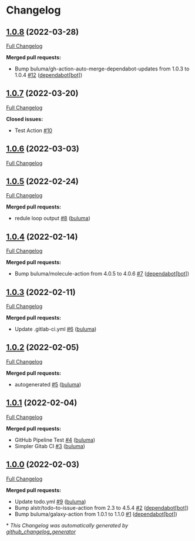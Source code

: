 # Changelog

## [1.0.8](https://github.com/buluma/ansible-role-openssl/tree/1.0.8) (2022-03-28)

[Full Changelog](https://github.com/buluma/ansible-role-openssl/compare/1.0.7...1.0.8)

**Merged pull requests:**

- Bump buluma/gh-action-auto-merge-dependabot-updates from 1.0.3 to 1.0.4 [\#12](https://github.com/buluma/ansible-role-openssl/pull/12) ([dependabot[bot]](https://github.com/apps/dependabot))

## [1.0.7](https://github.com/buluma/ansible-role-openssl/tree/1.0.7) (2022-03-20)

[Full Changelog](https://github.com/buluma/ansible-role-openssl/compare/1.0.6...1.0.7)

**Closed issues:**

- Test Action [\#10](https://github.com/buluma/ansible-role-openssl/issues/10)

## [1.0.6](https://github.com/buluma/ansible-role-openssl/tree/1.0.6) (2022-03-03)

[Full Changelog](https://github.com/buluma/ansible-role-openssl/compare/1.0.5...1.0.6)

## [1.0.5](https://github.com/buluma/ansible-role-openssl/tree/1.0.5) (2022-02-24)

[Full Changelog](https://github.com/buluma/ansible-role-openssl/compare/1.0.4...1.0.5)

**Merged pull requests:**

- redule loop output [\#8](https://github.com/buluma/ansible-role-openssl/pull/8) ([buluma](https://github.com/buluma))

## [1.0.4](https://github.com/buluma/ansible-role-openssl/tree/1.0.4) (2022-02-14)

[Full Changelog](https://github.com/buluma/ansible-role-openssl/compare/1.0.3...1.0.4)

**Merged pull requests:**

- Bump buluma/molecule-action from 4.0.5 to 4.0.6 [\#7](https://github.com/buluma/ansible-role-openssl/pull/7) ([dependabot[bot]](https://github.com/apps/dependabot))

## [1.0.3](https://github.com/buluma/ansible-role-openssl/tree/1.0.3) (2022-02-11)

[Full Changelog](https://github.com/buluma/ansible-role-openssl/compare/1.0.2...1.0.3)

**Merged pull requests:**

- Update .gitlab-ci.yml [\#6](https://github.com/buluma/ansible-role-openssl/pull/6) ([buluma](https://github.com/buluma))

## [1.0.2](https://github.com/buluma/ansible-role-openssl/tree/1.0.2) (2022-02-05)

[Full Changelog](https://github.com/buluma/ansible-role-openssl/compare/1.0.1...1.0.2)

**Merged pull requests:**

- autogenerated [\#5](https://github.com/buluma/ansible-role-openssl/pull/5) ([buluma](https://github.com/buluma))

## [1.0.1](https://github.com/buluma/ansible-role-openssl/tree/1.0.1) (2022-02-04)

[Full Changelog](https://github.com/buluma/ansible-role-openssl/compare/1.0.0...1.0.1)

**Merged pull requests:**

- GitHub Pipeline Test [\#4](https://github.com/buluma/ansible-role-openssl/pull/4) ([buluma](https://github.com/buluma))
- Simpler Gitab CI [\#3](https://github.com/buluma/ansible-role-openssl/pull/3) ([buluma](https://github.com/buluma))

## [1.0.0](https://github.com/buluma/ansible-role-openssl/tree/1.0.0) (2022-02-03)

[Full Changelog](https://github.com/buluma/ansible-role-openssl/compare/c566f0b85e73416f856fbf2debd1cb1d30889a18...1.0.0)

**Merged pull requests:**

- Update todo.yml [\#9](https://github.com/buluma/ansible-role-openssl/pull/9) ([buluma](https://github.com/buluma))
- Bump alstr/todo-to-issue-action from 2.3 to 4.5.4 [\#2](https://github.com/buluma/ansible-role-openssl/pull/2) ([dependabot[bot]](https://github.com/apps/dependabot))
- Bump buluma/galaxy-action from 1.0.1 to 1.1.0 [\#1](https://github.com/buluma/ansible-role-openssl/pull/1) ([dependabot[bot]](https://github.com/apps/dependabot))



\* *This Changelog was automatically generated by [github_changelog_generator](https://github.com/github-changelog-generator/github-changelog-generator)*
